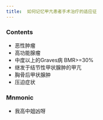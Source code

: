 ```yaml
---
title:  如何记忆甲亢患者手术治疗的适应征
--- 
```


### Contents
- 恶性肿瘤
- 高功能腺瘤
- 中度以上的Graves病 BMR>=30%
- 继发于结节性甲状腺肿的甲亢
- 胸骨后甲状腺肿
- 压迫症状
### Mnmonic
- 我高中姐凶呀
